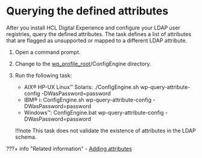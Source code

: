 # Querying the defined attributes

After you install HCL Digital Experience and configure your LDAP user registries, query the defined attributes. The task defines a list of attributes that are flagged as unsupported or mapped to a different LDAP attribute.

1.  Open a command prompt.

2.  Change to the [wp\_profile\_root](../../../../../../../guide_me/wpsdirstr.md#wp_profile_root)/ConfigEngine directory.

3.  Run the following task:

    -   AIX® HP-UX Linux™ Solaris: ./ConfigEngine.sh wp-query-attribute-config -DWasPassword=password
    -   IBM® i: ConfigEngine.sh wp-query-attribute-config -DWasPassword=password
    -   Windows™: ConfigEngine.bat wp-query-attribute-config -DWasPassword=password

    !!!note
        This task does not validate the existence of attributes in the LDAP schema.



???+ info "Related information"
    - [Adding attributes](../vmm_atts/add_attributes.md)

